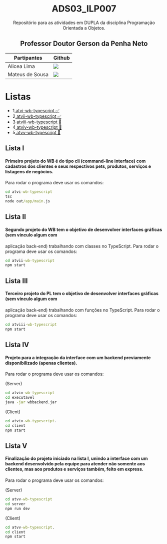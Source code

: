 <div align="center">

# ADS03_ILP007

Repositório para as atividades em DUPLA da disciplina Programação Orientada a Objetos.

## Professor Doutor Gerson da Penha Neto

| Partipantes | Github |
| -------- |-------- |
| Alicea Lima | <a href="https://github.com/alicearocha" target="_blanck"><img src = "https://img.shields.io/badge/GitHub-100000?style=for-the-badge&logo=github&logoColor=white" target="_blank"></a> |
| Mateus de Sousa | <a href="https://github.com/MateusdiSousa" target="_blanck"><img src = "https://img.shields.io/badge/GitHub-100000?style=for-the-badge&logo=github&logoColor=white" target="_blank"></a> |

</div>


# Listas
* 1<a href="#1"> atvi-wb-typescript ✅</a>
* 2<a href="#2"> atvii-wb-typescript ✅</a>
* 3<a href="#3"> atviii-wb-typescript 🚧</a>
* 4<a href="#4"> atviv-wb-typescript 🚧</a>
* 5<a href="#5"> atvv-wb-typescript 🚧</a>

<span id="1">

## Lista I

#### Primeiro projeto do WB é do tipo cli (command-line interface) com cadastros dos clientes e seus respectivos pets, produtos, serviços e listagens de negócios.
Para rodar o programa deve usar os comandos: 

```cmd
cd atvi-wb-typescript
tsc
node out/app/main.js
```

<span id="2">

## Lista II

#### Segundo projeto do WB tem o objetivo de desenvolver interfaces gráficas (sem vínculo algum com
aplicação back-end) trabalhando com classes no TypeScript.
Para rodar o programa deve usar os comandos: 

```cmd
cd atvii-wb-typescript
npm start
```

<span id="3">

## Lista III

#### Terceiro projeto do PL tem o objetivo de desenvolver interfaces gráficas (sem vínculo algum com
aplicação back-end) trabalhando com funções no TypeScript.
Para rodar o programa deve usar os comandos: 

```cmd
cd atviii-wb-typescript
npm start
```

<span id="4">

## Lista IV

#### Projeto para a integração da interface com um backend previamente disponibilizado (apenas clientes).
Para rodar o programa deve usar os comandos: 

(Server)
```cmd
cd atviv-wb-typescript
cd executavel
java -jar wbbackend.jar
```

(Client)
```cmd
cd atviv-wb-typescript. 
cd client
npm start
```

<span id="5">

## Lista V

#### Finalização do projeto iniciado na lista I, unindo a interface com um backend desenvolvido pela equipe para atender não somente aos clientes, mas aos produtos e serviços também, feito em express.
Para rodar o programa deve usar os comandos: 

(Server)
```cmd
cd atvv-wb-typescript
cd server
npm run dev
```

(Client)
```cmd
cd atvv-wb-typescript. 
cd client
npm start
```
